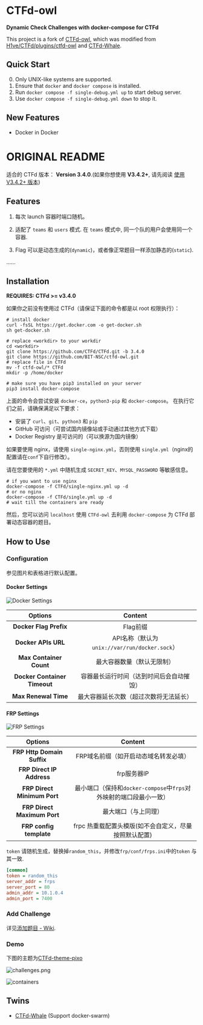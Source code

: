 # CTFd-owl

**Dynamic Check Challenges with docker-compose for CTFd**

This project is a fork of [CTFd-owl](https://github.com/BIT-NSC/CTFd-owl), which was modified from [H1ve/CTFd/plugins/ctfd-owl](https://github.com/D0g3-Lab/H1ve/tree/master/CTFd/plugins/ctfd-owl) and [CTFd-Whale](https://github.com/frankli0324/CTFd-Whale).

## Quick Start

0. Only UNIX-like systems are supported.
1. Ensure that `docker` and `docker compose` is installed.
2. Run `docker compose -f single-debug.yml up` to start debug server.
3. Use `docker compose -f single-debug.yml down` to stop it.

## New Features

- Docker in Docker

# ORIGINAL README

适合的 CTFd 版本： **Version 3.4.0**.(如果你想使用 **V3.4.2+**, 请先阅读 [使用 V3.4.2+ 版本](https://github.com/BIT-NSC/CTFd-owl/wiki/%E4%B8%80%E4%BA%9B%E5%B8%B8%E8%A7%81%E9%97%AE%E9%A2%98#%E4%BD%BF%E7%94%A8-v342-%E7%89%88%E6%9C%AC))

## Features

1. 每次 launch 容器时端口随机。

2. 适配了 `teams` 和 `users` 模式. 在 `teams` 模式中, 同一个队的用户会使用同一个容器.

3. Flag 可以是动态生成的(`dynamic`)，或者像正常题目一样添加静态的(`static`).

......

## Installation

**REQUIRES: CTFd >= v3.4.0**

如果你之前没有使用过 CTFd（请保证下面的命令都是以 root 权限执行）：

```shell
# install docker
curl -fsSL https://get.docker.com -o get-docker.sh
sh get-docker.sh

# replace <workdir> to your workdir
cd <workdir>
git clone https://github.com/CTFd/CTFd.git -b 3.4.0
git clone https://github.com/BIT-NSC/ctfd-owl.git
# replace file in CTFd
mv -f ctfd-owl/* CTFd
mkdir -p /home/docker

# make sure you have pip3 installed on your server
pip3 install docker-compose
```

上面的命令会尝试安装 `docker-ce`，`python3-pip` 和 `docker-compose`。 在执行它们之前，请确保满足以下要求：

- 安装了 `curl`、`git`、`python3` 和 `pip`
- GitHub 可访问（可尝试国内镜像站或手动通过其他方式下载）
- Docker Registry 是可访问的（可以换源为国内镜像）

如果要使用 nginx，请使用 `single-nginx.yml`，否则使用 `single.yml`（nginx的配置请在`conf`下自行修改）。

请在您要使用的 `*.yml` 中随机生成 `SECRET_KEY`、`MYSQL_PASSWORD` 等敏感信息。

```shell
# if you want to use nginx
docker-compose -f CTFd/single-nginx.yml up -d
# or no nginx
docker-compose -f CTFd/single.yml up -d
# wait till the containers are ready
```

然后，您可以访问 `localhost` 使用 `CTFd-owl` 去利用 `docker-compose` 为 CTFd 部署动态容器的题目。

## How to Use

### Configuration

参见图片和表格进行默认配置。

#### Docker Settings

![Docker Settings](./assets/ctfd-owl_admin_settings-docker.png)

|Options|Content|
|:-:|:-:|
|**Docker Flag Prefix**|Flag前缀|
|**Docker APIs URL**|API名称（默认为`unix://var/run/docker.sock`）|
|**Max Container Count**|最大容器数量（默认无限制）|
|**Docker Container Timeout**|容器最长运行时间（达到时间后会自动摧毁）|
|**Max Renewal Time**|最大容器延长次数（超过次数将无法延长）|

#### FRP Settings

![FRP Settings](./assets/ctfd-owl_admin_settings-frp.png)

|Options|Content|
|:-:|:-:|
|**FRP Http Domain Suffix**|FRP域名前缀（如开启动态域名转发必填）|
|**FRP Direct IP Address**|frp服务器IP|
|**FRP Direct Minimum Port**|最小端口（保持和`docker-compose`中`frps`对外映射的端口段最小一致）|
|**FRP Direct Maximum Port**|最大端口（与上同理）|
|**FRP config template**|frpc 热重载配置头模版(如不会自定义，尽量按照默认配置)|

`token` 请随机生成，替换掉`random_this`，并修改`frp/conf/frps.ini`中的`token` 与其一致.

```ini
[common]
token = random_this
server_addr = frps
server_port = 80
admin_addr = 10.1.0.4
admin_port = 7400
```

### Add Challenge

详见[添加题目 - Wiki](https://github.com/BIT-NSC/CTFd-owl/wiki/%E4%B8%80%E4%BA%9B%E5%B8%B8%E8%A7%81%E9%97%AE%E9%A2%98#%E6%B7%BB%E5%8A%A0%E9%A2%98%E7%9B%AE).

### Demo

下图的主题为[CTFd-theme-pixo](https://github.com/BIT-NSC/CTFd-theme-pixo)

![challenges.png](./assets/challenges.png)

![containers](./assets/ctfd-owl_admin_containers.png)

## Twins

- [CTFd-Whale](https://github.com/frankli0324/CTFd-Whale) (Support docker-swarm)
